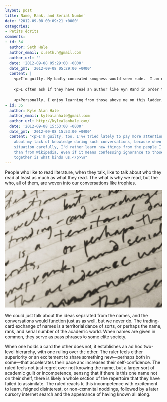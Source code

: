 ```yaml
---
layout: post
title: Name, Rank, and Serial Number
date: '2012-09-08 00:09:21 +0000'
categories:
- Petits écrits
comments:
- id: 34
  author: Seth Hale
  author_email: x.seth.h@gmail.com
  author_url: ''
  date: '2012-09-08 05:29:00 +0000'
  date_gmt: '2012-09-08 05:29:00 +0000'
  content: |
    <p>I'm guilty. My badly-concealed smugness would seem rude.  I am disappointed when people do not catch a quote as being 'Shakespeare' and I appreciate when they do.  I seek the company and discussion of well-read people and, in so doing, avoid those who are less versed.</p>

    <p>I often ask if they have read an author like Ayn Rand in order to separate the wheat from the tares. If they respond with "Ayn Rand is an atheist, of course I didn't read it" or "Yes, but I don't agree with her philosophy" or "No, should I have?" I then know how to proceed. This is better than trying to explain a tenet of Objectivism and then discovering halfway through that I need to backtrack or skip ahead. This lesson of Ayn Rand often involves me assuming the teacher role, and I may seem overbearing to my student.</p>

    <p>Personally, I enjoy learning from those above me on this ladder, and jump at the chance to look something up I don't know. This is not the way most people feel when being told, "Oh, you haven't read it? Well let me just give you the easy version." This could be an insult as easily as be a kind offer. As the kid who always raised his hand even when that drew cold glares, and a know-it-all who stops to explain things to anyone will listen, I find it hard to contain my pride at knowing an author - especially when others do not.</p>
- id: 35
  author: Kyle Alan Hale
  author_email: kylealanhale@gmail.com
  author_url: http://kylealanhale.com/
  date: '2012-09-08 15:53:00 +0000'
  date_gmt: '2012-09-08 15:53:00 +0000'
  content: "<p>I'm guilty, too. I've tried lately to pay more attention to being open
    about my lack of knowledge during such conversations, because when I look at the
    situation carefully, I'd rather learn new things from the people I interact with
    than from Wikipedia, even if it means confessing ignorance to those people. Learning
    together is what binds us.</p>\n"
---
```

<!-- Resources -->

[1]: /media/name-rank-serial-number.jpg "Who you are reading"

<!-- Begin text -->

People who like to read literature, when they talk, like to talk about who they read at least as much as what they read. The what is why we read, but the who, all of them, are woven into our conversations like trophies.

![Handwritten copy of some of this piece's text][1]

We could just talk about the ideas separated from the names, and the conversations would function just as as well, but we never do. The trading-card exchange of names is a territorial dance of sorts,<!--more--> or perhaps the name, rank, and serial number of the academic world. When names are given in common, they serve as pass phrases to some elite society.

When one holds a card the other does not, it establishes an ad hoc two-level hierarchy, with one ruling over the other. The ruler feels either superiority or an excitement to share something new—perhaps both in some—that accelerates their pace and increases their self-confidence. The ruled feels not just regret over not knowing the name, but a larger sort of academic guilt or incompetence, sensing that if there is this one name not on their shelf, there is likely a whole section of the repertoire that they have failed to assimilate. The ruled reacts to this incompetence with excitement to learn, feigned disinterest, or non-commital noddings, followed by a later cursory internet search and the appearance of having known all along.
